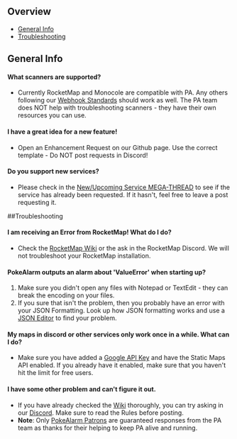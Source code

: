## Overview
* [General Info](#general=info)
* [Troubleshooting](#troubleshooting)

## General Info

#### What scanners are supported?

* Currently RocketMap and Monocole are compatible with PA. Any others following our [Webhook Standards](webhook-standard) should work as well. The PA team does NOT help with troubleshooting scanners - they have their own resources you can use.

#### I have a great idea for a new feature!
* Open an Enhancement Request on our Github page. Use the correct template - Do NOT post requests in Discord!

#### Do you support new services?
* Please check in the [New/Upcoming Service MEGA-THREAD](https://github.com/kvangent/PokeAlarm/issues/147) to see if the service has already been requested. If it hasn't, feel free to leave a post requesting it.

##Troubleshooting

#### I am receiving an Error from RocketMap! What do I do?
* Check the [RocketMap Wiki](https://rocketmap.readthedocs.io) or the ask in the RocketMap Discord.  We will not troubleshoot your RocketMap installation.

#### PokeAlarm outputs an alarm about 'ValueError' when starting up?

1. Make sure you didn't open any files with Notepad or TextEdit - they can break the encoding on your files.
2. If you sure that isn't the problem, then you probably have an error with your JSON Formatting. Look up how JSON formatting works and use a [JSON Editor](http://www.jsoneditoronline.org/) to find your problem.

#### My maps in discord or other services only work once in a while. What can I do?
* Make sure you have added a [Google API Key](Google-Maps-API-Key) and have the Static Maps API enabled. If you already have it enabled, make sure that you haven't hit the limit for free users.

#### I have some other problem and can't figure it out.
* If you have already checked the [Wiki](Home) thoroughly, you can try asking in our [Discord](https://discord.gg/S2BKC7p). Make sure to read the Rules before posting.
* **Note**: Only [PokeAlarm Patrons](https://www.patreon.com/pokealarm) are guaranteed responses from the PA team as thanks for their helping to keep PA alive and running. 